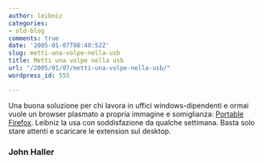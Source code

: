 ```yaml
---
author: leibniz
categories:
- old-blog
comments: true
date: '2005-01-07T08:40:52Z'
slug: metti-una-volpe-nella-usb
title: Metti una volpe nella usb
url: "/2005/01/07/metti-una-volpe-nella-usb/"
wordpress_id: 555

---
```

Una buona soluzione per chi lavora in uffici windows-dipendenti e
ormai vuole un browser plasmato a propria immagine e somiglianza: [Portable Firefox](http://johnhaller.com/jh/mozilla/portable_firefox/). Leibniz la usa con soddisfazione da qualche settimana. Basta solo stare attenti e scaricare le extension sul desktop. 




### John Haller
